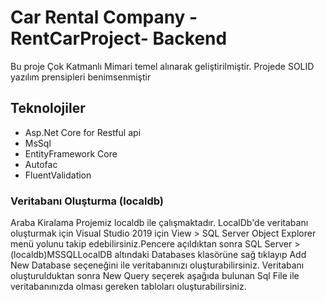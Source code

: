 #  Car Rental Company - RentCarProject- Backend


Bu proje Çok Katmanlı Mimari temel alınarak geliştirilmiştir. Projede SOLID yazılım prensipleri benimsenmiştir

## Teknolojiler

* Asp.Net Core for Restful api
* MsSql
* EntityFramework Core
* Autofac
* FluentValidation



### Veritabanı Oluşturma (localdb)
Araba Kiralama Projemiz localdb ile çalışmaktadır. LocalDb'de veritabanı oluşturmak için Visual Studio 2019 için View > SQL Server Object Explorer menü yolunu takip edebilirsiniz.Pencere açıldıktan sonra SQL Server > (localdb)MSSQLLocalDB altındaki Databases klasörüne sağ tıklayıp Add New Database seçeneğini ile veritabanınızı oluşturabilirsiniz. Veritabanı oluşturulduktan sonra New Query seçerek aşağıda bulunan Sql File ile veritabanınızda olması gereken tabloları oluşturabilirsiniz.













